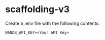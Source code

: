 # scaffolding-v3

Create a .env file with the following contents:

```
WANDB_API_KEY=<Your API Key>
```
